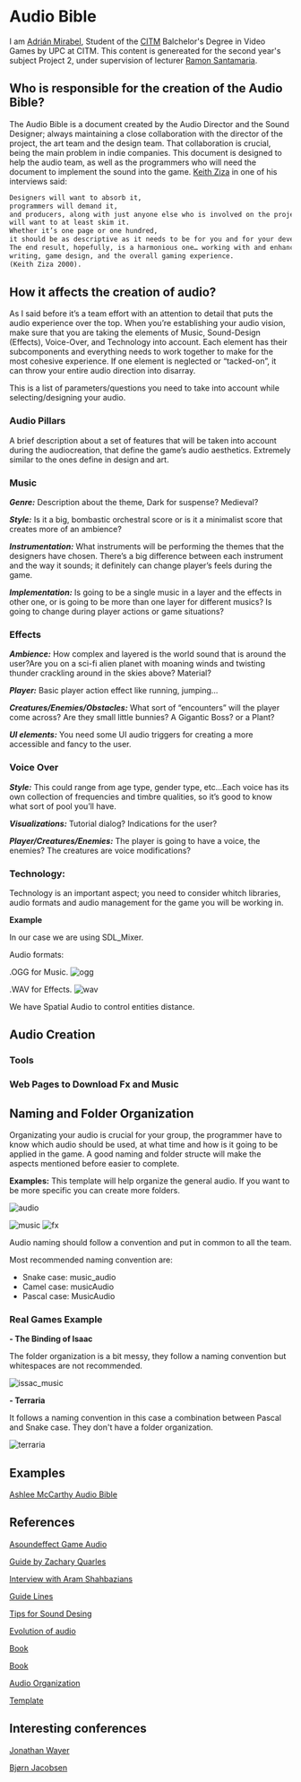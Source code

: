 # Audio Bible

I am [Adrián Mirabel](https://www.linkedin.com/in/m1r4b3l/), Student of the [CITM](https://www.citm.upc.edu/ing/estudis/graus-videojocs/) Balchelor's Degree in Video Games by UPC at CITM. This content is genereated for the second year's subject Project 2, under supervision of lecturer [Ramon Santamaria](https://www.linkedin.com/in/raysan/).

## Who is responsible for the creation of the Audio Bible?

The Audio Bible is a document created by the Audio Director and the Sound Designer; always maintaining a close collaboration with the director of the project, the art team and the design team.
That collaboration is crucial, being the main problem in indie companies.
This document is designed to help the audio team, as well as the programmers who will need the document to implement the sound into the game. 
[Keith Ziza](http://keithzizza.com/) in one of his interviews said:

```markdown
Designers will want to absorb it, 
programmers will demand it, 
and producers, along with just anyone else who is involved on the project, 
will want to at least skim it. 
Whether it’s one page or one hundred, 
it should be as descriptive as it needs to be for you and for your development team. 
The end result, hopefully, is a harmonious one… working with and enhancing graphics, 
writing, game design, and the overall gaming experience. 
(Keith Ziza 2000).
```
## How it affects the creation of audio?
As I said before it’s a team effort with an attention to detail that puts the audio experience over the top.  When you’re establishing your audio vision, make sure that you are taking the elements of Music, Sound-Design (Effects), Voice-Over, and Technology into account.  Each element has their subcomponents and everything needs to work together to make for the most cohesive experience.  If one element is neglected or “tacked-on”, it can throw your entire audio direction into disarray.

This is a list of parameters/questions you need to take into account while selecting/designing your audio.

### Audio Pillars

A brief description about a set of features that will be taken into account during the audiocreation, that define the game’s audio aesthetics. Extremely similar to the ones define in design and art.

### Music

**_Genre:_** Description about the theme, Dark for suspense? Medieval?

**_Style:_** Is it a big, bombastic orchestral score or is it a minimalist score that creates more of an ambience?

**_Instrumentation:_** What instruments will be performing the themes that the designers have chosen. There’s a big difference between each instrument and the way it sounds; it definitely can change player’s feels during the game.

**_Implementation:_** Is going to be a single music in a layer and the effects in other one, or is going to be more than one layer for different musics? Is going to change during player actions or game situations?

### Effects

**_Ambience:_** How complex and layered is the world sound that is around the user?Are you on a sci-fi alien planet with moaning winds and twisting thunder crackling around in the skies above? Material?

**_Player:_** Basic player action effect like running, jumping...

**_Creatures/Enemies/Obstacles:_** What sort of “encounters” will the player come across?
Are they small little bunnies? A Gigantic Boss? or a Plant?                                 

**_UI elements:_** You need some UI audio triggers for creating a more accessible and fancy to the user.


### Voice Over

**_Style:_** This could range from age type, gender type, etc…Each voice has its own collection of frequencies and timbre qualities, so it’s good to know what sort of pool you’ll have.

**_Visualizations:_** Tutorial dialog? Indications for the user?

**_Player/Creatures/Enemies:_** The player is going to have a voice, the enemies? The creatures are voice modifications?

### Technology:

Technology is an important aspect; you need to consider whitch libraries, audio formats and audio management for the game you will be working in.

**Example**

In our case we are using SDL_Mixer.

Audio formats:

.OGG for Music.  ![ogg](https://user-images.githubusercontent.com/45202028/82651818-f617e580-9c1c-11ea-991e-2719bbe29b43.png)

.WAV for Effects.  ![wav](https://user-images.githubusercontent.com/45202028/82651844-fe702080-9c1c-11ea-84c5-434988a10a10.png)

We have Spatial Audio to control entities distance.


## Audio Creation

### Tools

### Web Pages to Download Fx and Music

## Naming and Folder Organization

Organizating your audio is crucial for your group, the programmer have to know which audio should be used, at what time and how is it going to be applied in the game. 
A good naming and folder structe will make the aspects mentioned before easier to complete.

**Examples:**
This template will help organize the general audio.
If you want to be more specific you can create more folders.

![audio](https://user-images.githubusercontent.com/45202028/75965110-9edd6100-5ec8-11ea-8afb-adc1ee0e9a65.PNG)

![music](https://user-images.githubusercontent.com/45202028/75965603-54101900-5ec9-11ea-9bd0-71490981cafd.PNG)
![fx](https://user-images.githubusercontent.com/45202028/75965626-5c685400-5ec9-11ea-987e-9ede522287ff.PNG)

Audio naming should follow a convention and put in common to all the team.

Most recommended naming convention are:

- Snake case: music_audio
- Camel case: musicAudio
- Pascal case: MusicAudio


### Real Games Example

**- The Binding of Isaac**

The folder organization is a bit messy, they follow a naming convention but whitespaces are not recommended. 

![issac_music](https://user-images.githubusercontent.com/45202028/82586621-25d0da00-9b98-11ea-90ac-d3bebb10b8b6.jpg)

**- Terraria**

It follows a naming convention in this case a combination between Pascal and Snake case. They don't have a folder organization.

![terraria](https://user-images.githubusercontent.com/45202028/82586636-2cf7e800-9b98-11ea-8e0d-c69ea84c2e43.jpg)


## Examples
[Ashlee McCarthy Audio Bible](https://ashleemccarthy.wordpress.com/2013/06/06/sound-design-document/)

## References
[Asoundeffect Game Audio](https://www.asoundeffect.com/game-audio-design-document/)

[Guide by Zachary Quarles](http://zacharyquarles.com/blog/?p=518)

[Interview with Aram Shahbazians](https://professionalcomposers.com/sound-design-for-video-games/)

[Guide Lines](http://www.dreamquakestudios.com/ADD.html)

[Tips for Sound Desing](https://gameanalytics.com/blog/9-sound-design-tips-to-improve-your-games-audio.html)

[Evolution of audio](https://altagram.com/es/music-sound-design-video-games/)

[Book](https://books.google.es/books?id=gnw0Zb4St-wC&pg=PA89&lpg=PA89&dq=audio+design+document+(add)+responsable&source=bl&ots=4cmXkwxntF&sig=ACfU3U0viWwpUndyN551hSTlHPfxwWd2Iw&hl=es&sa=X&ved=2ahUKEwiIzqCw4P7nAhUL6OAKHWm9DrQQ6AEwAXoECAoQAQ#v=onepage&q&f=false)

[Book](http://ptgmedia.pearsoncmg.com/images/9780321961587/samplepages/9780321961587.pdf)

[Audio Organization](https://annesoaudio.com/2016/07/07/game-audio-asset-naming-and-organisation/)

[Template](https://docs.google.com/spreadsheets/d/1Nbn7e6UWmtJ4XOHbYsWqGUJNTdJXgSUZLlATrdIarSM/edit#gid=0)

## Interesting conferences
[Jonathan Wayer](https://www.youtube.com/watch?v=7p9rqo2I_Hs)

[Bjørn Jacobsen](https://www.youtube.com/watch?v=HLOmk6ly_CE&t=829s)



